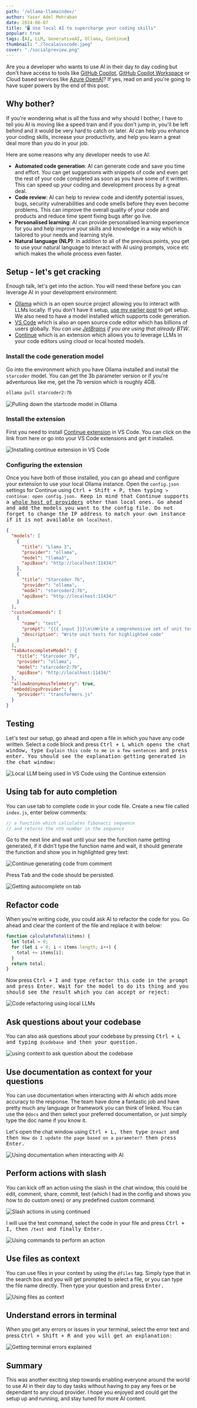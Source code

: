 ```yaml
---
path: '/ollama-llamaindex/'
author: Yaser Adel Mehraban
date: 2024-06-07
title: "🖥️ Use local AI to supercharge your coding skills"
popular: true
tags: [AI, LLM, GenerativeAI, Ollama, Continue]
thumbnail: "./localaivscode.jpeg"
cover: "./socialpreview.png"
---
```


Are you a developer who wants to use AI in their day to day coding but don't have access to tools like [GitHub Copilot](https://github.com/features/copilot), [GitHub Copilot Workspace](https://github.blog/2024-04-29-github-copilot-workspace/) or Cloud based services like [Azure OpenAI](https://azure.microsoft.com/en-au/products/ai-services/openai-service)? If yes, read on and you're going to have super powers by the end of this post.

<!--more-->

## Why bother?
If you're wondering what is all the fuss and why should I bother, I have to tell you AI is moving like a speed train and if you don't jump in, you'll be left behind and it would be very hard to catch on later. AI can help you enhance your coding skills, increase your productivity, and help you learn a great deal more than you do in your job.

Here are some reasons why any developer needs to use AI:

* **Automated code generation**: AI can generate code and save you time and effort. You can get suggestions with snippets of code and even get the rest of your code completed as soon as you have some of it written. This can speed up your coding and development process by a great deal.
* **Code review**: AI can help to review code and identify potential issues, bugs, security vulnerabilities and code smells before they even become problems. This can improve the overall quality of your code and products and reduce time spent fixing bugs after go live.
* **Personalised learning**: AI can provide personalised learning experience for you and help improve your skills and knowledge in a way which is tailored to your needs and learning style.
* **Natural language (NLP)**: In addition to all of the previous points, you get to use your natural language to interact with AI using prompts, voice etc which makes the whole process even faster.

## Setup - let's get cracking
Enough talk, let's get into the action. You will need these before you can leverage AI in your development environment:

* [Ollama](https://ollama.com/) which is an open source project allowing you to interact with LLMs locally. If you don't have it setup, [use my earlier post](/blog/2024/05/28/local-llms/) to get setup. We also need to have a model installed which supports code generation.
* [VS Code](https://code.visualstudio.com/) which is also an open source code editor which has billions of users globally. _You can use [JetBrains](https://www.jetbrains.com/) if you are using that already BTW_.
* [Continue](https://www.continue.dev/) which is an extension which allows you to leverage LLMs in your code editors using cloud or local hosted models.

### Install the code generation model
Go into the environment which you have Ollama installed and install the `starcoder` model. You can get the 3b parameter version or if you're adventurous like me, get the 7b version which is roughly 4GB.

```bash
ollama pull starcoder2:7b
```

![Pulling down the startcode model in Ollama]()

### Install the extension
First you need to install [Continue extension](https://marketplace.visualstudio.com/items?itemName=Continue.continue) in VS Code. You can click on the link from here or go into your VS Code extensions and get it installed.

![Installing continue extension in VS Code](./vscodeext.png)

### Configuring the extension
Once you have both of those installed, you can go ahead and configure your extension to use your local Ollama instance. Open the `config.json` settings for Continue using <kbd>Ctrl<kbd> + <kbd>Shift<kbd> + <kbd>P<kbd>, then typing `> continue: open config.json`. Keep in mind that Continue supports a [whole host of providers](https://docs.continue.dev/setup/select-provider) other than local ones. Go ahead and add the models you want to the config file. Do not forget to change the IP address to match your own instance if it is not available on `localhost`.

```json
{
  "models": [
    {
      "title": "Llama 3",
      "provider": "ollama",
      "model": "llama3",
      "apiBase": "http://localhost:11434/"
    },
    {
      "title": "Starcoder 7b",
      "provider": "ollama",
      "model": "starcoder2:7b",
      "apiBase": "http://localhost:11434/"
    }
  ],
  "customCommands": [
    {
      "name": "test",
      "prompt": "{{{ input }}}\n\nWrite a comprehensive set of unit tests for the selected code. It should setup, run tests that check for correctness including important edge cases, and teardown. Ensure that the tests are complete and sophisticated. Give the tests just as chat output, don't edit any file.",
      "description": "Write unit tests for highlighted code"
    }
  ],
  "tabAutocompleteModel": {
    "title": "Starcoder 7b",
    "provider": "ollama",
    "model": "starcoder2:7b",
    "apiBase": "http://localhost:11434/"
  },
  "allowAnonymousTelemetry": true,
  "embeddingsProvider": {
    "provider": "transformers.js"
  }
}
```

## Testing
Let's test our setup, go ahead and open a file in which you have any code written. Select a code block and press <kbd>Ctrl<kbd> + <kbd>L<kbd> which opens the chat window, type `Explain this code to me in a few sentences` and press enter. You should see the explanation getting generated in the chat window:

![Local LLM being used in VS Code using the Continue extension](./explain.png)

## Using tab for auto completion

You can use tab to complete code in your code file. Create a new file called `index.js`, enter below comments:

```javascript
// a function which calculates fibonacci sequence
// and returns the nth number in the sequence
```

Go to the next line and wait until your see the function name getting generated, if it didn't type the function name and wait, it should generate the function and show you in highlighted grey text:

![Continue generating code from comment](./codecompletion.png)

Press <kbd>Tab</kbd> and the code should be persisted.

![Getting autocomplete on tab](./compleetedcode.png)

## Refactor code

When you're writing code, you could ask AI to refactor the code for you. Go ahead and clear the content of the file and replace it with below:

```javascript
function calculateTotal(items) {
  let total = 0;
  for (let i = 0; i < items.length; i++) {
    total += items[i];
  }
  return total;
}
```

Now press <kbd>Ctrl<kbd> + <kbd>I<kbd> and type refactor this code in the prompt and press <kbd>Enter<kbd>. Wait for the model to do its thing and you should see the result which you can accept or reject:

![Code refactoring using local LLMs](./refactor.png)

## Ask questions about your codebase
You can also ask questions about your codebase by pressing <kbd>Ctrl<kbd> + <kbd>L<kbd> and typing `@codebase` and then your question.

![using context to ask question about the codebase](./codebase.png)

## Use documentation as context for your questions

You can use documentation when interacting with AI which adds more accuracy to the response. The team have done a fantastic job and have pretty much any language or framework you can think of linked. You can use the `@docs` and then select your preferred documentation, or just simply type the doc name if you know it.

Let's open the chat window using <kbd>Ctrl<kbd> + <kbd>L<kbd>, then type `@react` and then `How do I update the page based on a parameter?` then press <kbd>Enter</kbd>.

![Using documentation when interacting with AI](./docs.png)

## Perform actions with slash

You can kick off an action using the slash in the chat window, this could be edit, comment, share, commit, test (which I had in the config and shows you how to do custom ones) or any predefined custom command.

![Slash actions in using continued](./slash.png)

I will use the test command, select the code in your file and press <kbd>Ctrl<kbd> + <kbd>I<kbd>, then `/test` and finally <kbd>Enter<kbd>.

![Using commands to perform an action](./test.png)

## Use files as context

You can use files in your context by using the `@files` tag. Simply type that in the search box and you will get prompted to select a file, or you can type the file name directly. Then type your question and press <kbd>Enter<kbd>.

![Using files as context](./file.png)

## Understand errors in terminal

When you get any errors or issues in your terminal, select the error text and press <kbd>Ctrl<kbd> + <kbd>Shift<kbd> + <kbd>R<kbd> and you will get an explanation:

![Getting terminal errors explained](./terminalerror.png)

## Summary

This was another exciting step towards enabling everyone around the world to use AI in their day to day tasks without having to pay any fees or be dependant to any cloud provider. I hope you enjoyed and could get the setup up and running, and stay tuned for more AI content.

